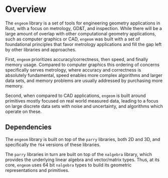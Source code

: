 # Overview

The `engeom` library is a set of tools for engineering geometry applications in Rust, with a focus on metrology, GD&T, and inspection.  While there will be a large amount of overlap with other computational geometry applications, such as computer graphics or CAD, `engeom` was built with a set of foundational principles that favor metrology applications and fill the gap left by other libraries and approaches.

First, `engeom` prioritizes accuracy/correctness, then speed, and finally memory usage.  Compared to computer graphics this ordering of concerns specifically serves metrology, where accuracy and correctness is absolutely fundamental, speed enables more complex algorithms and larger data sets, and memory problems are usually addressed by purchasing more memory.

Second, when compared to CAD applications, `engeom` is built around primitives mostly focused on real world measured data, leading to a focus on large discrete data sets with noise and uncertainty, and algorithms which operate on these.


## Dependencies

The `engeom` library is built on top of the `parry` libraries, both 2D and 3D, and specifically the `f64` versions of these libraries.

The `parry` libraries in turn are built on top of the `nalgebra` library, which provides the underlying linear algebra and vector/matrix types.  Thus, at its core, `engeom` uses 64 bit `nalgebra` types to build its geometric representations and primitives.

